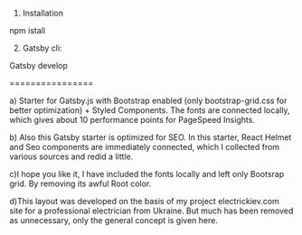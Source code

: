 1) Installation 

npm istall

2) Gatsby cli:

Gatsby develop

================

a) Starter for Gatsby.js with Bootstrap enabled (only bootstrap-grid.css for better optimization) + Styled Components. The fonts are connected locally, which gives about 10 performance points for PageSpeed Insights.

b) Also this Gatsby starter is optimized for SEO. In this starter, React Helmet and Seo components are immediately connected, which I collected from various sources and redid a little.

c)I hope you like it, I have included the fonts locally and left only Bootsrap grid. By removing its awful Root color.

d)This layout was developed on the basis of my project electrickiev.com site for a professional electrician from Ukraine. But much has been removed as unnecessary, only the general concept is given here.